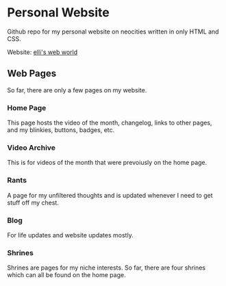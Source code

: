 # Personal Website

Github repo for my personal website on neocities written in only HTML and CSS.

Website: [elli's web world](https://thetransgenderdevil.neocities.org/)

## Web Pages

So far, there are only a few pages on my website.

### Home Page

This page hosts the video of the month, changelog, links to other pages, and my blinkies, buttons, badges, etc.

### Video Archive

This is for videos of the month that were prevoiusly on the home page.

### Rants

A page for my unfiltered thoughts and is updated whenever I need to get stuff off my chest.

### Blog

For life updates and website updates mostly.

### Shrines

Shrines are pages for my niche interests. So far, there are four shrines which can all be found on the home page.
